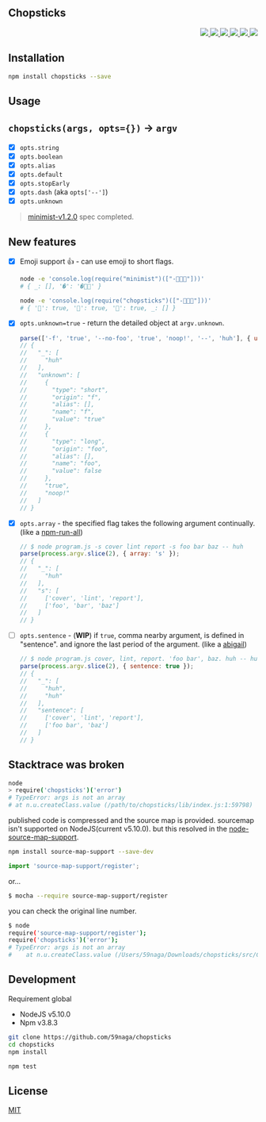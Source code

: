 Chopsticks
---

<p align="right">
  <a href="https://npmjs.org/package/chopsticks">
    <img src="https://img.shields.io/npm/v/chopsticks.svg?style=flat-square">
  </a>
  <a href="https://travis-ci.org/59naga/chopsticks">
    <img src="http://img.shields.io/travis/59naga/chopsticks.svg?style=flat-square">
  </a>
  <a href="https://ci.appveyor.com/project/59naga/chopsticks">
    <img src="https://img.shields.io/appveyor/ci/59naga/chopsticks.svg?style=flat-square">
  </a>
  <a href="https://codeclimate.com/github/59naga/chopsticks/coverage">
    <img src="https://img.shields.io/codeclimate/github/59naga/chopsticks.svg?style=flat-square">
  </a>
  <a href="https://codeclimate.com/github/59naga/chopsticks">
    <img src="https://img.shields.io/codeclimate/coverage/github/59naga/chopsticks.svg?style=flat-square">
  </a>
  <a href="https://gemnasium.com/59naga/chopsticks">
    <img src="https://img.shields.io/gemnasium/59naga/chopsticks.svg?style=flat-square">
  </a>
</p>

Installation
---
```bash
npm install chopsticks --save
```

Usage
---

## `chopsticks(args, opts={})` -> `argv`
- [x] `opts.string`
- [x] `opts.boolean`
- [x] `opts.alias`
- [x] `opts.default`
- [x] `opts.stopEarly`
- [x] `opts.dash` (aka `opts['--']`)
- [x] `opts.unknown`

> [minimist-v1.2.0](https://github.com/substack/minimist#methods) spec completed.

## New features
- [x] Emoji support :+1: - can use emoji to short flags.
  ```bash
  node -e 'console.log(require("minimist")(["-🍣👹👺"]))'
  # { _: [], '�': '�👹👺' }

  node -e 'console.log(require("chopsticks")(["-🍣👹👺"]))'
  # { '🍣': true, '👹': true, '👺': true, _: [] }
  ```

- [x] `opts.unknown=true` - return the detailed object at `argv.unknown`.

  ```js
  parse(['-f', 'true', '--no-foo', 'true', 'noop!', '--', 'huh'], { unknown: true });
  // {
  //   "_": [
  //     "huh"
  //   ],
  //   "unknown": [
  //     {
  //       "type": "short",
  //       "origin": "f",
  //       "alias": [],
  //       "name": "f",
  //       "value": "true"
  //     },
  //     {
  //       "type": "long",
  //       "origin": "foo",
  //       "alias": [],
  //       "name": "foo",
  //       "value": false
  //     },
  //     "true",
  //     "noop!"
  //   ]
  // }
  ```

- [x] `opts.array` - the specified flag takes the following argument continually. (like a [npm-run-all](https://github.com/mysticatea/npm-run-all#run-a-mix-of-sequential-and-parallel-tasks))

  ```js
  // $ node program.js -s cover lint report -s foo bar baz -- huh
  parse(process.argv.slice(2), { array: 's' });
  // {
  //   "_": [
  //     "huh"
  //   ],
  //   "s": [
  //     ['cover', 'lint', 'report'],
  //     ['foo', 'bar', 'baz']
  //   ]
  // }
  ```

- [ ] `opts.sentence` - (**WIP**) if `true`, comma nearby argument, is defined in "sentence". and ignore the last period of the argument. (like a [abigail](https://github.com/abigailjs/abigail#usage))

  ```js
  // $ node program.js cover, lint, report. 'foo bar', baz. huh -- huh
  parse(process.argv.slice(2), { sentence: true });
  // {
  //   "_": [
  //     "huh",
  //     "huh"
  //   ],
  //   "sentence": [
  //     ['cover', 'lint', 'report'],
  //     ['foo bar', 'baz']
  //   ]
  // }
  ```

Stacktrace was broken
---
```bash
node
> require('chopsticks')('error')
# TypeError: args is not an array
# at n.u.createClass.value (/path/to/chopsticks/lib/index.js:1:59798)
```
published code is compressed and the source map is provided.
sourcemap isn't supported on NodeJS(current v5.10.0). but this resolved in the [node-source-map-support](https://github.com/evanw/node-source-map-support#readme).

```bash
npm install source-map-support --save-dev
```
```js
import 'source-map-support/register';
```
or...
```bash
$ mocha --require source-map-support/register
```

you can check the original line number.

```bash
$ node
require('source-map-support/register');
require('chopsticks')('error');
# TypeError: args is not an array
#    at n.u.createClass.value (/Users/59naga/Downloads/chopsticks/src/Chopsticks.js:58:13)
```

Development
---
Requirement global
* NodeJS v5.10.0
* Npm v3.8.3

```bash
git clone https://github.com/59naga/chopsticks
cd chopsticks
npm install

npm test
```

License
---
[MIT](http://59naga.mit-license.org/)
